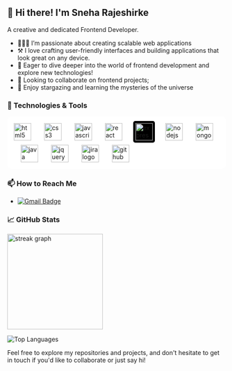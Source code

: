 ## 👋 Hi there! I'm Sneha Rajeshirke

A creative and dedicated Frontend Developer. 
- 👨🏽‍💻 I’m passionate about creating scalable web applications
- ⚒️ I love crafting user-friendly interfaces and building applications that look great on any device.
- 🌱 Eager to dive deeper into the world of frontend development and explore new technologies! 
- 👯 Looking to collaborate on frontend projects;
- 🔭 Enjoy stargazing and learning the mysteries of the universe

### 🔧 Technologies & Tools

<div align="left" style="background-color: white; padding: 10px; border-radius: 10px;">
  <img src="https://cdn.jsdelivr.net/gh/devicons/devicon/icons/html5/html5-original.svg" height="40" alt="html5 logo" style="background-color: white; padding: 5px; border-radius: 5px;" />
  <img width="12" />
  <img src="https://cdn.jsdelivr.net/gh/devicons/devicon/icons/css3/css3-original.svg" height="40" alt="css3 logo" style="background-color: white; padding: 5px; border-radius: 5px;" />
  <img width="12" />
  <img src="https://cdn.jsdelivr.net/gh/devicons/devicon/icons/javascript/javascript-original.svg" height="40" alt="javascript logo" style="background-color: white; padding: 5px; border-radius: 5px;" />
  <img width="12" />
  <img src="https://cdn.jsdelivr.net/gh/devicons/devicon/icons/react/react-original.svg" height="40" alt="react logo" style="background-color: white; padding: 5px; border-radius: 5px;" />
  <img width="12" />
  <img src="https://cdn.jsdelivr.net/gh/devicons/devicon/icons/express/express-original.svg" height="40" alt="express logo" style="background-color: black; padding: 5px; border-radius: 5px;" />
  <img width="12" />
  <img src="https://cdn.jsdelivr.net/gh/devicons/devicon/icons/nodejs/nodejs-original.svg" height="40" alt="nodejs logo" style="background-color: white; padding: 5px; border-radius: 5px;" />
  <img width="12" />
  <img src="https://cdn.jsdelivr.net/gh/devicons/devicon/icons/mongodb/mongodb-original.svg" height="40" alt="mongodb logo" style="background-color: white; padding: 5px; border-radius: 5px;" />
  <img width="12" />
  <img src="https://cdn.jsdelivr.net/gh/devicons/devicon/icons/java/java-original.svg" height="40" alt="java logo" style="background-color: white; padding: 5px; border-radius: 5px;" />
  <img width="12" />
  <img src="https://cdn.jsdelivr.net/gh/devicons/devicon/icons/jquery/jquery-original.svg" height="40" alt="jquery logo" style="background-color: white; padding: 5px; border-radius: 5px;" />
  <img width="12" />
  <img src="https://cdn.jsdelivr.net/gh/devicons/devicon/icons/jira/jira-original.svg" height="40" alt="jira logo" style="background-color: white; padding: 5px; border-radius: 5px;" />
  <img width="12" />
  <img src="https://cdn.jsdelivr.net/gh/devicons/devicon/icons/github/github-original.svg" height="40" alt="github logo" style="background-color: white; padding: 5px; border-radius: 5px;" />
</div>

### 📫 How to Reach Me
- [![Gmail Badge](https://img.shields.io/badge/rajeshirkesneha.work@gmail.com-c14438?style=flat&logo=Gmail&logoColor=white&link=mailto:rajeshirkesneha.work@gmail.com)](mailto:rajeshirkesneha.work@gmail.com)




### 📈 GitHub Stats
<img src="https://streak-stats.demolab.com?user=snehashirke22&locale=en&mode=daily&theme=dark&hide_border=false&border_radius=5&order=3" height="220" alt="streak graph"  />

![Top Languages](https://github-readme-stats.vercel.app/api/top-langs/?username=snehashirke22&layout=compact&theme=radical)


Feel free to explore my repositories and projects, and don't hesitate to get in touch if you'd like to collaborate or just say hi!
